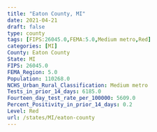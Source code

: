 ```yaml
---
title: "Eaton County, MI"
date: 2021-04-21
draft: false
type: county
tags: [FIPS:26045.0,FEMA:5.0,Medium metro,Red]
categories: [MI]
County: Eaton County
State: MI
FIPS: 26045.0
FEMA_Region: 5.0
Population: 110268.0
NCHS_Urban_Rural_Classification: Medium metro
Tests_in_prior_14_days: 6185.0
Fourteen_day_test_rate_per_100000: 5609.0
Percent_Positivity_in_prior_14_days: 0.2
Level: Red
url: /states/MI/eaton-county
---
```



